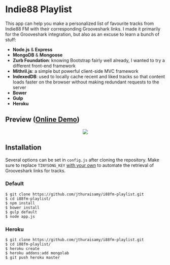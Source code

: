 # Indie88 Playlist

This app can help you make a personalized list of favourite tracks from Indie88 FM with their corresponding Grooveshark links. I made it primarily for the Grooveshark integration, but also as an excuse to learn a bunch of stuff:

* **Node.js** & **Express**
* **MongoDB** & **Mongoose**
* **Zurb Foundation**: knowing Bootstrap fairly well already, I wanted to try a different front-end framework
* **Mithril.js**: a simple but powerful client-side MVC framework
* **IndexedDB**: used to locally cache recent and liked tracks so that content loads faster on the browser without making redundant requests to the server
* **Bower**
* **Gulp**
* **Heroku**

## Preview ([Online Demo](http://i88.thuraisamy.me))

<p align="center">
  <a href="http://i88.thuraisamy.me"><img src="http://i.imgur.com/dzrl6TR.png" /></a>
</p>

## Installation

Several options can be set in `config.js` after cloning the repository. Make sure to replace `TINYSONG_KEY` [with your own](http://tinysong.com/api) to automate the retrieval of Grooveshark links for tracks.

### Default

```
$ git clone https://github.com/jthuraisamy/i88fm-playlist.git
$ cd i88fm-playlist/
$ npm install
$ bower install
$ gulp default
$ node app.js
```

### Heroku

```
$ git clone https://github.com/jthuraisamy/i88fm-playlist.git
$ cd i88fm-playlist/
$ heroku create
$ heroku addons:add mongolab
$ git push heroku master
```
